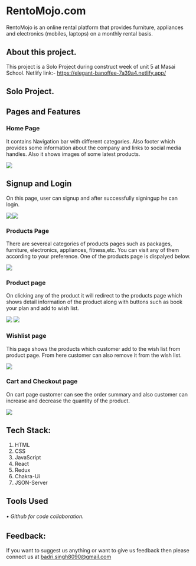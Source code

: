 # RentoMojo.com

<p>	RentoMojo is an online rental platform that provides furniture, appliances and electronics (mobiles, laptops) on a monthly rental basis. </p>

## About this project.

This project is a Solo Project during construct week of unit 5 at Masai School.
Netlify link:- https://elegant-banoffee-7a39a4.netlify.app/

## Solo Project.

## Pages and Features

### Home Page

<p>It contains Navigation bar with different categories. Also footer which provides some information about the company and links to social media handles. Also it shows images of some latest products.</p>
<img src="https://strong-dodol-f37473.netlify.app/images/HomePage.jpg"/>

## Signup and Login

<p>On this page, user can signup and after successfully signingup he can login.</p>
<img src="https://strong-dodol-f37473.netlify.app/images/signup.jpg"/><img src="https://strong-dodol-f37473.netlify.app/images/login.jpg"/>

### Products Page

<p>There are severeal categories of products pages such as packages, furniture, electronics, appliances, fitness,etc. You can visit any of them according to your preference. One of the products page is dispalyed below.</p>
<img src="https://strong-dodol-f37473.netlify.app/images/ProductsPage.jpg"/>

### Product page

<p>On clicking any of the product it will redirect to the products page which shows detail information of the product along with buttons such as book your plan and add to wish list.</p>
<img src="https://strong-dodol-f37473.netlify.app/images/productpage1.jpg"/>
<img src="https://strong-dodol-f37473.netlify.app/images/productpage2.jpg"/>

### Wishlist page

<p>This page shows the products which customer add to the wish list from product page. From here customer can also remove it from the wish list.</p>
<img src="https://strong-dodol-f37473.netlify.app/images/wishlistpage.jpg"/>

### Cart and Checkout page

<p>On cart page customer can see the order summary and also customer can increase and decrease the quantity of the product.</p>
<img src="https://strong-dodol-f37473.netlify.app/images/checkoutpage.jpg"/>

## Tech Stack:

1. HTML
2. CSS
3. JavaScript
4. React
5. Redux
6. Chakra-Ui
7. JSON-Server

## Tools Used

###### • Github for code collaboration.

## Feedback:

If you want to suggest us anything or want to give us feedback then please connect us at badri.singh8090@gmail.com
